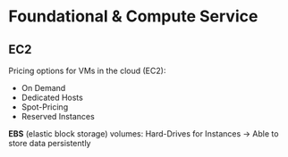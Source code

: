 # Foundational & Compute Service

## EC2

Pricing options for VMs in the cloud (EC2):

* On Demand
* Dedicated Hosts
* Spot-Pricing
* Reserved Instances

**EBS** (elastic block storage) volumes: Hard-Drives for Instances
-> Able to store data persistently
